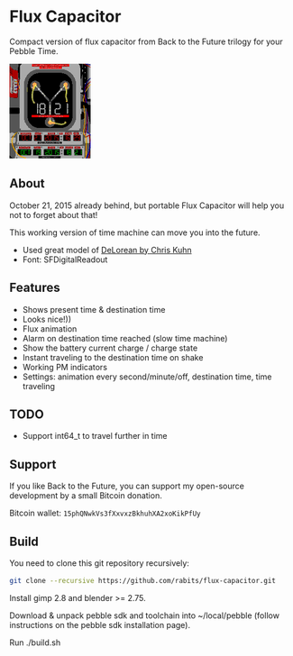 Flux Capacitor
==============

Compact version of flux capacitor from Back to the Future trilogy for your Pebble Time.

![Look at that](https://github.com/rabits/flux-capacitor/raw/master/watchface.gif)

About
-----
October 21, 2015 already behind, but portable Flux Capacitor will help you not to forget about that!

This working version of time machine can move you into the future.

* Used great model of [DeLorean by Chris Kuhn](http://www.blendswap.com/blends/view/68371)
* Font: SFDigitalReadout

Features
--------
* Shows present time & destination time
* Looks nice!))
* Flux animation
* Alarm on destination time reached (slow time machine)
* Show the battery current charge / charge state
* Instant traveling to the destination time on shake
* Working PM indicators
* Settings: animation every second/minute/off, destination time, time traveling

TODO
----
* Support int64_t to travel further in time

Support
-------
If you like Back to the Future, you can support my open-source development by a small Bitcoin donation.

Bitcoin wallet: `15phQNwkVs3fXxvxzBkhuhXA2xoKikPfUy`

Build
-----
You need to clone this git repository recursively:

```sh
git clone --recursive https://github.com/rabits/flux-capacitor.git
```

Install gimp 2.8 and blender >= 2.75.

Download & unpack pebble sdk and toolchain into ~/local/pebble (follow instructions on the pebble sdk installation page).

Run ./build.sh
